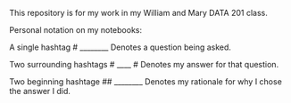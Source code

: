 This repository is for my work in my William and Mary DATA 201 class.

Personal notation on my notebooks:

A single hashtag # ________
Denotes a question being asked.

Two surrounding hashtags # ____ # 
Denotes my answer for that question.

Two beginning hashtage ## ________
Denotes my rationale for why I chose the answer I did.
